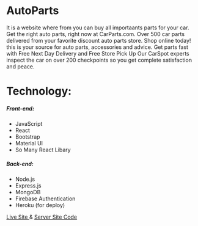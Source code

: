 <div>
<h1>AutoParts</h1>
<p>It is a website where from you can buy all importaants parts for your car.
Get the right auto parts, right now at CarParts.com. Over 500 car parts delivered from your favorite discount auto parts store. Shop online today! this is your source for auto parts, accessories and advice. Get parts fast with Free Next Day Delivery and Free Store Pick Up
Our CarSpot experts inspect the car on over 200 checkpoints so you get complete satisfaction and peace.</p>
 </div>
 <div>
<h1>Technology:</h1>
<h5>Front-end: </h5>
<ul>
<li>JavaScript</li>
<li>React</li>
<li>Bootstrap</li>
<li>Material UI</li>
<li>So Many React Libary</li>
</ul>
 </div>
 <div>
<h5>Back-end: </h5>
<ul>
<li>Node.js</li>
<li>Express.js</li>
<li>MongoDB</li>
<li>Firebase Authentication</li>
<li>Heroku (for deploy)</li>
</ul>
 </div>




<a href="https://zealous-banach-5cf2c0.netlify.app"> Live Site </a>
 &
 <a href="https://github.com/priya-nusrat18/autoParts-server">Server Site Code </a>


